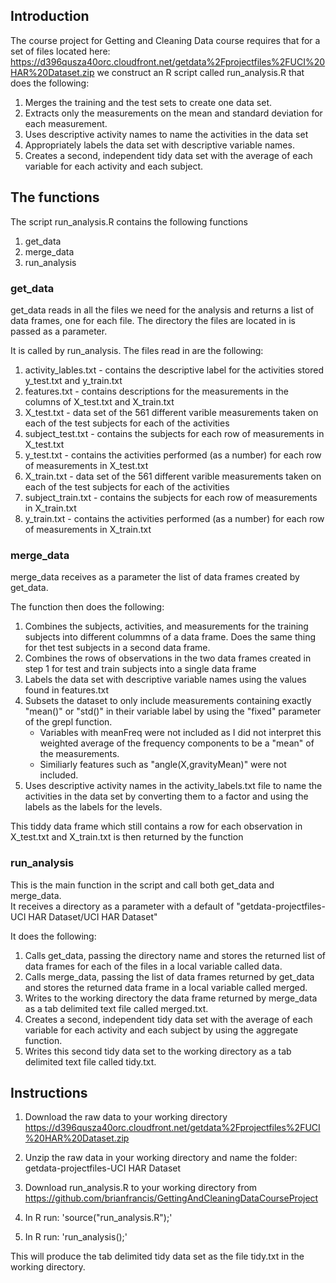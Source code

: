 ## Introduction

The course project for Getting and Cleaning Data course
requires that for a set of files located here:
https://d396qusza40orc.cloudfront.net/getdata%2Fprojectfiles%2FUCI%20HAR%20Dataset.zip 
we construct an R script called run_analysis.R that does the following:

1. Merges the training and the test sets to create one data set.
2. Extracts only the measurements on the mean and standard deviation for each measurement. 
3. Uses descriptive activity names to name the activities in the data set
4. Appropriately labels the data set with descriptive variable names. 
5. Creates a second, independent tidy data set with the average of each variable for each activity and each subject. 

## The functions

The script run_analysis.R contains the following functions

1.  get_data
2.  merge_data
3.  run_analysis

### get_data

get_data reads in all the files we need for the analysis and returns a list of data frames, one for each file.
The directory the files are located in is passed as a parameter.

It is called by run_analysis.  The files read in are the following:

1. activity_lables.txt - contains the descriptive label for the activities stored y_test.txt and y_train.txt
2. features.txt - contains descriptions for the measurements in the columns of X_test.txt and X_train.txt
3. X_test.txt - data set of the 561 different varible measurements taken on each of the test subjects for each of the activities
4. subject_test.txt -  contains the subjects for each row of measurements in X_test.txt
5. y_test.txt - contains the activities performed (as a number) for each row of measurements in X_test.txt
6. X_train.txt - data set of the 561 different varible measurements taken on each of the test subjects for each of the activities
7. subject_train.txt -  contains the subjects for each row of measurements in X_train.txt
8. y_train.txt - contains the activities performed (as a number) for each row of measurements in X_train.txt



### merge_data

merge_data receives as a parameter the list of data frames created by get_data.

The function then does the following:

1. Combines the subjects, activities, and measurements for the training subjects into different colummns of a data frame.
Does the same thing for thet test subjects in a second data frame.
2. Combines the rows of observations in the two data frames created in step 1 for test and train subjects into a single data frame
3. Labels the data set with descriptive variable names using the values found in features.txt
4. Subsets the dataset to only include measurements containing exactly "mean()" or "std()" in their variable label by using the "fixed" parameter of the grepl function.
	* Variables with meanFreq were not included as I did not interpret this weighted average of the frequency components to be a "mean" of the measurements.
	* Similiarly features such as "angle(X,gravityMean)" were not included.
5. Uses descriptive activity names in the activity_labels.txt file to name the activities in the data set by converting them to a factor and using the labels as the labels for the levels.

This tiddy data frame which still contains a row for each observation in X_test.txt and X_train.txt is then returned by the function

### run_analysis

This is the main function in the script and call both get_data and merge_data.  
It receives a directory as a parameter with a default of "getdata-projectfiles-UCI HAR Dataset/UCI HAR Dataset"

It does the following:

1. Calls get_data, passing the directory name and stores the returned list of data frames for each of the files in a local variable called data.
2. Calls merge_data, passing the list of data frames returned by get_data and stores the returned data frame in a local variable called merged.
3. Writes to the working directory the data frame returned by merge_data as a tab delimited text file called merged.txt.
4. Creates a second, independent tidy data set with the average of each variable for each activity and each subject by using the aggregate function.
5. Writes this second tidy data set to the working directory as a tab delimited text file called tidy.txt.


## Instructions

1. Download the raw data to your working directory https://d396qusza40orc.cloudfront.net/getdata%2Fprojectfiles%2FUCI%20HAR%20Dataset.zip 

2. Unzip the raw data in your working directory and name the folder: getdata-projectfiles-UCI HAR Dataset

3. Download run_analysis.R to your working directory from https://github.com/brianfrancis/GettingAndCleaningDataCourseProject

4. In R run: 'source("run_analysis.R");'

5. In R run: 'run_analysis();'

This will produce the tab delimited tidy data set as the file tidy.txt in the working directory.